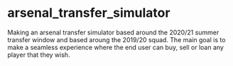 # arsenal_transfer_simulator
Making an arsenal transfer simulator based around the 2020/21 summer transfer window and based aroung the 2019/20 squad.
The main goal is to make a seamless experience where the end user can buy, sell or loan any player that they wish. 

